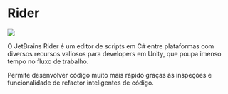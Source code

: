 # Rider

![](../../.gitbook/assets/rider\_logo.png)

O JetBrains Rider é um editor de scripts em C# entre plataformas com diversos recursos valiosos para developers em Unity, que poupa imenso tempo no fluxo de trabalho.

Permite desenvolver código muito mais rápido graças às inspeções e funcionalidade de refactor inteligentes de código.

